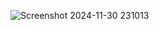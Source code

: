 ![Screenshot 2024-11-30 231013](https://github.com/user-attachments/assets/0fa4078e-209e-45fe-8690-c1b98a652361)
